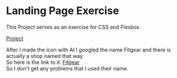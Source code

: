 # Landing Page Exercise

This Project serves as an exercise for CSS and Flexbox.  

[Project](https://teamplatinum1.github.io/odin-landing-page-exercise/)

After I made the icon with AI I googled the name Fitgear and there is actually a shop named that way.  
So here is the link to it: [Fitgear](https://shopfitgear.com/)  
So I don't get any problems that I used their name.
